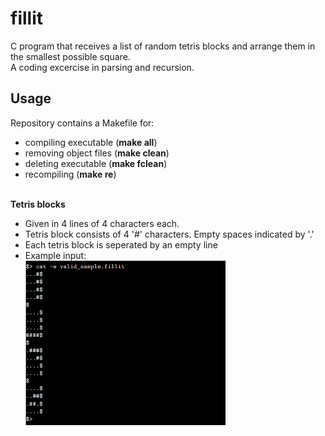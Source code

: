 # fillit
C program that receives a list of random tetris blocks and arrange them in the smallest possible square.<br />
A coding excercise in parsing and recursion.

## Usage
Repository contains a Makefile for:<br /> 
* compiling executable (**make all**)<br />
* removing object files (**make clean**)<br />
* deleting executable (**make fclean**)<br />
* recompiling (**make re**)<br /><br />

**Tetris blocks**<br />
* Given in 4 lines of 4 characters each. <br />
* Tetris block consists of 4 '#' characters. Empty spaces indicated by '.'<br />
* Each tetris block is seperated by an empty line<br />
* Example input:<br />
   <img src="Fillit_example.png" alt="example" width="320"/>

